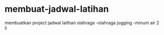 # membuat-jadwal-latihan
membuatkan project jadwal laithan olahraga
-olahraga jogging
-minum air 2 li
